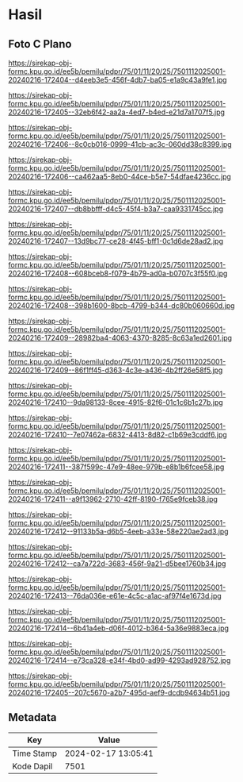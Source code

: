 # Hasil

## Foto C Plano

https://sirekap-obj-formc.kpu.go.id/ee5b/pemilu/pdpr/75/01/11/20/25/7501112025001-20240216-172404--d4eeb3e5-456f-4db7-ba05-e1a9c43a9fe1.jpg

https://sirekap-obj-formc.kpu.go.id/ee5b/pemilu/pdpr/75/01/11/20/25/7501112025001-20240216-172405--32eb6f42-aa2a-4ed7-b4ed-e21d7a1707f5.jpg

https://sirekap-obj-formc.kpu.go.id/ee5b/pemilu/pdpr/75/01/11/20/25/7501112025001-20240216-172406--8c0cb016-0999-41cb-ac3c-060dd38c8399.jpg

https://sirekap-obj-formc.kpu.go.id/ee5b/pemilu/pdpr/75/01/11/20/25/7501112025001-20240216-172406--ca462aa5-8eb0-44ce-b5e7-54dfae4236cc.jpg

https://sirekap-obj-formc.kpu.go.id/ee5b/pemilu/pdpr/75/01/11/20/25/7501112025001-20240216-172407--db8bbfff-d4c5-45f4-b3a7-caa9331745cc.jpg

https://sirekap-obj-formc.kpu.go.id/ee5b/pemilu/pdpr/75/01/11/20/25/7501112025001-20240216-172407--13d9bc77-ce28-4f45-bff1-0c1d6de28ad2.jpg

https://sirekap-obj-formc.kpu.go.id/ee5b/pemilu/pdpr/75/01/11/20/25/7501112025001-20240216-172408--608bceb8-f079-4b79-ad0a-b0707c3f55f0.jpg

https://sirekap-obj-formc.kpu.go.id/ee5b/pemilu/pdpr/75/01/11/20/25/7501112025001-20240216-172408--398b1600-8bcb-4799-b344-dc80b060660d.jpg

https://sirekap-obj-formc.kpu.go.id/ee5b/pemilu/pdpr/75/01/11/20/25/7501112025001-20240216-172409--28982ba4-4063-4370-8285-8c63a1ed2601.jpg

https://sirekap-obj-formc.kpu.go.id/ee5b/pemilu/pdpr/75/01/11/20/25/7501112025001-20240216-172409--86f1ff45-d363-4c3e-a436-4b2ff26e58f5.jpg

https://sirekap-obj-formc.kpu.go.id/ee5b/pemilu/pdpr/75/01/11/20/25/7501112025001-20240216-172410--9da98133-8cee-4915-82f6-01c1c6b1c27b.jpg

https://sirekap-obj-formc.kpu.go.id/ee5b/pemilu/pdpr/75/01/11/20/25/7501112025001-20240216-172410--7e07462a-6832-4413-8d82-c1b69e3cddf6.jpg

https://sirekap-obj-formc.kpu.go.id/ee5b/pemilu/pdpr/75/01/11/20/25/7501112025001-20240216-172411--387f599c-47e9-48ee-979b-e8b1b6fcee58.jpg

https://sirekap-obj-formc.kpu.go.id/ee5b/pemilu/pdpr/75/01/11/20/25/7501112025001-20240216-172411--a9f13962-2710-42ff-8190-f765e9fceb38.jpg

https://sirekap-obj-formc.kpu.go.id/ee5b/pemilu/pdpr/75/01/11/20/25/7501112025001-20240216-172412--91133b5a-d6b5-4eeb-a33e-58e220ae2ad3.jpg

https://sirekap-obj-formc.kpu.go.id/ee5b/pemilu/pdpr/75/01/11/20/25/7501112025001-20240216-172412--ca7a722d-3683-456f-9a21-d5bee1760b34.jpg

https://sirekap-obj-formc.kpu.go.id/ee5b/pemilu/pdpr/75/01/11/20/25/7501112025001-20240216-172413--76da036e-e61e-4c5c-a1ac-af97f4e1673d.jpg

https://sirekap-obj-formc.kpu.go.id/ee5b/pemilu/pdpr/75/01/11/20/25/7501112025001-20240216-172414--6b41a4eb-d06f-4012-b364-5a36e9883eca.jpg

https://sirekap-obj-formc.kpu.go.id/ee5b/pemilu/pdpr/75/01/11/20/25/7501112025001-20240216-172414--e73ca328-e34f-4bd0-ad99-4293ad928752.jpg

https://sirekap-obj-formc.kpu.go.id/ee5b/pemilu/pdpr/75/01/11/20/25/7501112025001-20240216-172405--207c5670-a2b7-495d-aef9-dcdb94634b51.jpg


## Metadata

| Key        | Value               |
| ---------- | ------------------- |
| Time Stamp | 2024-02-17 13:05:41 |
| Kode Dapil | 7501                |



